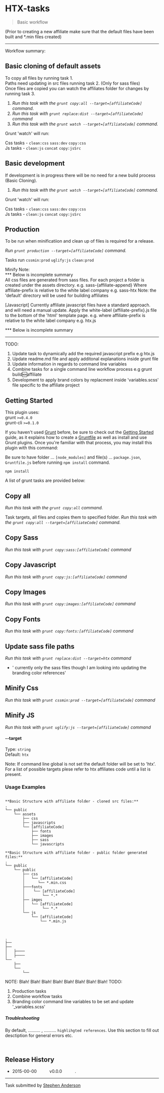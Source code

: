 # HTX-tasks

> Basic workflow

(Prior to creating a new affiliate make sure that the default files have been built and *.min files created)

******************************************************************************************
Workflow summary:


## Basic cloning of default assets 
To copy all files by running task 1.  
Paths need updating in src files running task 2. (Only for sass files)     
Once files are copied you can watch the affiliates folder for changes by running task 3.  

1. _Run this task with the `grunt copy:all --target=[affiliateCode]` command._   
2. _Run this task with `grunt replace:dist --target=[affiliateCode]` command_
2. _Run this task with the `grunt watch --target=[affiliateCode]` command._   

Grunt 'watch' will run:   

Css tasks - `clean:css` `sass:dev` `copy:css`  
Js tasks - `clean:js` `concat` `copy:jsSrc`  

## Basic development  
If development is in progress there will be no need for a new build process (Basic Cloning).

1. _Run this task with the `grunt watch --target=[affiliateCode]` command._   

Grunt 'watch' will run:   

Css tasks - `clean:css` `sass:dev` `copy:css`  
Js tasks - `clean:js` `concat` `copy:jsSrc`  


## Production
To be run when minificatiion and clean up of files is required for a release.

_Run `grunt production --target=[affiliateCode]` command._

Tasks run `cssmin:prod` `uglify:js` `clean:prod`


Minify 
Note:   
*** Below is incomplete summary   
All css files are generated from sass files. For each project a folder is created under the assets directory.
e.g. sass-{affiliate-append} Where affiliate-prefix is relative to the white label company 
e.g. sass-htx
Note: the 'default' directory will be used for building affiliates

[Javascript]
Currently affiliate javascript files have a standard approach. and will need a manual update. Apply the white-label {affiliate-prefix}.js file to the bottom of the 'html' template page. 
e.g. where affiliate-prefix is relative to the white label company
e.g. htx.js

*** Below is incomplete summary

******************************************************************************************

TODO:
1. Update task to dynamically add the required javascript prefix e.g htx.js
2. Update readme.md file and apply additonal explanations inside grunt file
3. Update information in regards to command line variables
4. Combine tasks for a single command line workflow process e.g grunt build:new:affiliate
5. Development to apply brand colors by replacment inside 'variables.scss' file specific to the affiliate project


## Getting Started
This plugin uses:   
grunt `>=0.4.0`   
grunt-cli `>=0.1.0`

If you haven't used [Grunt](http://gruntjs.com/) before, be sure to check out the [Getting Started](http://gruntjs.com/getting-started) guide, as it explains how to create a [Gruntfile](http://gruntjs.com/sample-gruntfile) as well as install and use Grunt plugins. Once you're familiar with that process, you may install this plugin with this command:   

Be sure to have folder ... `[node_modules]` and file(s) ... `package.json`, `Gruntfile.js` before running `npm install` command.

```shell
npm install
```

A list of grunt tasks are provided below:

## Copy all
_Run this task with the `grunt copy:all` command._

Task targets, all files and copies them to specified folder. 
_Run this task with the `grunt copy:all --target=[affiliateCode]` command._

## Copy Sass
_Run this task with `grunt copy:sass:[affiliateCode]` command_

## Copy Javascript
_Run this task with `grunt copy:js:[affiliateCode]` command_

## Copy Images
_Run this task with `grunt copy:images:[affiliateCode]` command_

## Copy Fonts
_Run this task with `grunt copy:fonts:[affiliateCode]` command_

## Update sass file paths
 _Run this task with `grunt replace:dist --target=htx` command_
 - ' currently only the sass files though I am looking into updating the branding color references'

## Minify Css
_Run this task with `grunt cssmin:prod --target=[affiliateCode]` command_

## Minify JS
_Run this task with `grunt uglify:js --target=[affiliateCode]` command_



#### --target
Type: `string`  
Default: `htx`

Note: If command line global is not set the default folder will be set to 'htx'. For a list of possible targets plese refer to htx affiliates code until a list is present.

### Usage Examples

```js

```

```shell
**Basic Structure with affiliate folder - cloned src files:**
.
└── public
    └── assets
        ├── css
        ├── javascripts
        └── [affiliateCode]
            ├── fonts
            ├── images
            ├── sass
            └── javascripts

```

```shell
**Basic Structure with affiliate folder - public folder generated files:**
.
└── public
    └── public
        ├── css
        │   └── [affiliateCode]
        │      └── *.min.css
        ├───fonts
        │    └── [affiliateCode]
        │        └── *.*
        ├── imges
        │   └── [affiliateCode]
        │        └── *.*
        └── js
            └── [affiliateCode]
                └── *.min.js                        


```

```shell

```


```shell
.
├── 
├── 
│   ├────
│   ├────
└── 
    ├── 
    └── 
        └── 

```
NOTE: Blah! Blah! Blah! Blah! Blah! Blah! Blah! Blah!
TODO:   
1. Production tasks   
2. Combine workflow tasks   
3. Branding color command line variables to be set and update '_variables.scss'   


##### Troubleshooting

By default, .......... , .......... `highlihgted references`. Use this section to fill out desctiption for general errors etc.

```js

```



```shell

```



## Release History

 * 2015-00-00   v0.0.0   .

---

Task submitted by [Stephen Anderson]()

